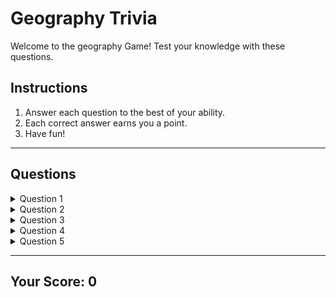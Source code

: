 # Geography Trivia

Welcome to the geography Game! Test your knowledge with these questions.

## Instructions

1. Answer each question to the best of your ability.
2. Each correct answer earns you a point.
3. Have fun!

---

## Questions

<!-- Questions will be dynamically populated from the API -->

<!-- API Endpoint: https://opentdb.com/api.php?amount=10&category=22&difficulty=easy&type=multiple -->

<!-- Placeholder for questions -->
<!-- Question 1 -->
<details>
  <summary>Question 1</summary>
  <p id="question1"></p>
  <details>
    <summary>Options</summary>
    <ul id="options1"></ul>
  </details>
  <p id="answer1"></p>
</details>

<!-- Question 2 -->
<details>
  <summary>Question 2</summary>
  <p id="question2"></p>
  <details>
    <summary>Options</summary>
    <ul id="options2"></ul>
  </details>
  <p id="answer2"></p>
</details>

<!-- Question 3 -->
<details>
  <summary>Question 3</summary>
  <p id="question3"></p>
  <details>
    <summary>Options</summary>
    <ul id="options3"></ul>
  </details>
  <p id="answer3"></p>
</details>

<!-- Question 4 -->
<details>
  <summary>Question 4</summary>
  <p id="question4"></p>
  <details>
    <summary>Options</summary>
    <ul id="options4"></ul>
  </details>
  <p id="answer4"></p>
</details>

<!-- Question 5 -->
<details>
  <summary>Question 5</summary>
  <p id="question5"></p>
  <details>
    <summary>Options</summary>
    <ul id="options5"></ul>
  </details>
  <p id="answer5"></p>
</details>

---

## Your Score: 0

<!-- JavaScript code to fetch and populate questions from the API -->
<script>
  async function fetchTriviaQuestions() {
    const response = await fetch('https://opentdb.com/api.php?amount=10&category=22&difficulty=easy&type=multiple');
    const data = await response.json();

    const questions = data.results;
    for (let i = 0; i < questions.length; i++) {
      const questionElement = document.getElementById(`question${i + 1}`);
      const optionsElement = document.getElementById(`options${i + 1}`);
      const answerElement = document.getElementById(`answer${i + 1}`);

      questionElement.textContent = questions[i].question;
      
      // Randomly shuffle answer options
      const options = [...questions[i].incorrect_answers, questions[i].correct_answer];
      options.sort(() => Math.random() - 0.5);

      options.forEach((option, index) => {
        const li = document.createElement('li');
        li.textContent = option;
        li.addEventListener('click', () => checkAnswer(option, questions[i].correct_answer, answerElement));
        optionsElement.appendChild(li);
      });
    }
  }

  function checkAnswer(selectedAnswer, correctAnswer, answerElement) {
    if (selectedAnswer === correctAnswer) {
      answerElement.textContent = 'Correct! 🎉';
      updateScore(1);
    } else {
      answerElement.textContent = 'Incorrect. 😔';
    }
  }

  function updateScore(points) {
    const scoreElement = document.getElementById('score');
    const currentScore = parseInt(scoreElement.textContent);
    scoreElement.textContent = currentScore + points;
  }

  // Fetch questions when the page loads
  fetchTriviaQuestions();
</script>
